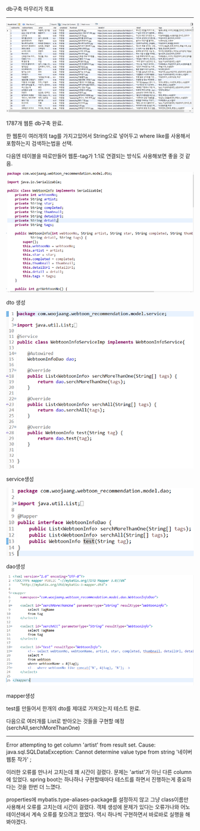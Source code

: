 db구축 마무리가 목표

---

![db](day4.assets/db.png)

1787개 웹툰 db구축 완료.

한 웹툰이 여러개의 tag를 가지고있어서 String으로 넣어두고 where like를 사용해서 포함하는지 검색하는법을 선택.

다음엔 테이블을 따로만들어 웹툰-tag가 1:1로 연결되는 방식도 사용해보면 좋을 것 같음.



![dto](day4.assets/dto.png)

dto 생성

![service](day4.assets/service.png)

service생성

![dao](day4.assets/dao.png)

dao생성

![map](day4.assets/map.png)

mapper생성

test를 만들어서 한개의 dto를 제대로 가져오는지 테스트 완료.

다음으로 여러개를 List로 받아오는 것들을 구현할 예정(serchAll,serchMoreThanOne)

---

Error attempting to get column 'artist' from result set. Cause: java.sql.SQLDataException: Cannot determine value type from string '네이버 웹툰 작가' ;

이러한 오류를 만나서 고치는데 꽤 시간이 걸렸다. 문제는 'artist'가 아닌 다른 column에 있었다. spring boot는 하나하나 구현할때마다 테스트를 하면서 진행하는게 중요하다는 것을 한번 더 느꼈다.



properties에 mybatis.type-aliases-package를 설정하지 않고 그냥 class이름만 사용해서 오류를 고치는데 시간이 걸렸다. 객체 생성에 문제가 있다는 오류가나와 어노테이션에서 계속 오류를 찾으려고 했었다. 역시 하나씩 구현하면서 바로바로 실행을 해봐야겠다.



